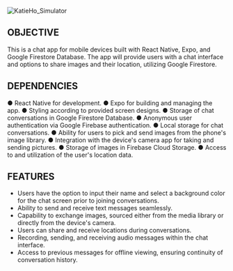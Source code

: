 ![KatieHo_Simulator](https://github.com/kt323/chatapp/assets/142122061/841115fa-7fa5-489b-86f4-6f90791fec5c)

OBJECTIVE
--
This is a chat app for mobile devices built with React Native, Expo, and Google Firestore Database. The app will provide users with a chat interface and options to share images and their location, utilizing Google Firestore.

DEPENDENCIES
--
● React Native for development.
● Expo for building and managing the app.
● Styling according to provided screen designs.
● Storage of chat conversations in Google Firestore Database.
● Anonymous user authentication via Google Firebase authentication.
● Local storage for chat conversations.
● Ability for users to pick and send images from the phone's image library.
● Integration with the device's camera app for taking and sending pictures.
● Storage of images in Firebase Cloud Storage.
● Access to and utilization of the user's location data.

FEATURES
--
- Users have the option to input their name and select a background color for the chat screen prior to joining conversations.
- Ability to send and receive text messages seamlessly.
- Capability to exchange images, sourced either from the media library or directly from the device's camera.
- Users can share and receive locations during conversations.
- Recording, sending, and receiving audio messages within the chat interface.
- Access to previous messages for offline viewing, ensuring continuity of conversation history.

